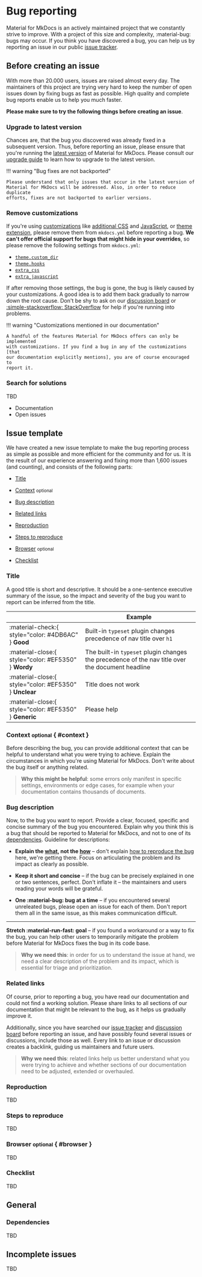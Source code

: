 # Bug reporting

Material for MkDocs is an actively maintained project that we constantly strive
to improve. With a project of this size and complexity, :material-bug: bugs may
occur. If you think you have discovered a bug, you can help us by reporting an
issue in our public [issue tracker].

  [issue tracker]: https://github.com/squidfunk/mkdocs-material/issues

## Before creating an issue

With more than 20.000 users, issues are raised almost every day. The maintainers
of this project are trying very hard to keep the number of open issues down by
fixing bugs as fast as possible. High quality and complete bug reports enable us
to help you much faster.

__Please make sure to try the following things before creating an issue__.

### Upgrade to latest version

Chances are, that the bug you discovered was already fixed in a subsequent
version. Thus, before reporting an issue, please ensure that you're running the
[latest version] of Material for MkDocs. Please consult our [upgrade guide] to
learn how to upgrade to the latest version.

!!! warning "Bug fixes are not backported"

    Please understand that only issues that occur in the latest version of
    Material for MkDocs will be addressed. Also, in order to reduce duplicate
    efforts, fixes are not backported to earlier versions.

### Remove customizations

If you're using [customizations] like [additional CSS] and [JavaScript], or
[theme extension], please remove them from `mkdocs.yml` before reporting a bug.
__We can't offer official support for bugs that might hide in your overrides__,
so please remove the following settings from `mkdocs.yml`:

  - [`theme.custom_dir`][theme.custom_dir]
  - [`theme.hooks`][theme.hooks]
  - [`extra_css`][extra_css]
  - [`extra_javascript`][extra_javascript]

If after removing those settings, the bug is gone, the bug is likely caused by
your customizations. A good idea is to add them back gradually to narrow down
the root cause. Don't be shy to ask on our [discussion board] or
[:simple-stackoverflow: StackOverflow][StackOverflow] for help if you're running
into problems.

!!! warning "Customizations mentioned in our documentation"

    A handful of the features Material for MkDocs offers can only be implemented
    with customizations. If you find a bug in any of the customizations [that
    our documentation explicitly mentions], you are of course encouraged to
    report it.

  [latest version]: ../changelog/index.md
  [upgrade guide]: ../upgrade.md
  [Customizations]: ../customization.md
  [additional CSS]: ../customization.md#additional-css
  [JavaScript]: ../customization.md#additional-javascript
  [theme extension]: ../customization.md#extending-the-theme
  [theme.custom_dir]: https://www.mkdocs.org/user-guide/configuration/#custom_dir
  [theme.hooks]: https://www.mkdocs.org/user-guide/configuration/#hooks
  [extra_css]: https://www.mkdocs.org/user-guide/configuration/#extra_css
  [extra_javascript]: https://www.mkdocs.org/user-guide/configuration/#extra_javascript
  [discussion board]: https://github.com/squidfunk/mkdocs-material/issues
  [StackOverflow]: https://stackoverflow.com
  [that our documentation explicitly mentions]: ?q="extends+base"

### Search for solutions

TBD

- Documentation
- Open issues

## Issue template

We have created a new issue template to make the bug reporting process as simple
as possible and more efficient for the community and for us. It is the result of
our experience answering and fixing more than 1,600 issues (and counting), and
consists of the following parts:

- [Title]
- [Context] <small>optional</small>
- [Bug description]
- [Related links]
- [Reproduction]
- [Steps to reproduce]
- [Browser] <small>optional</small>
- [Checklist]

  [Title]: #title
  [Context]: #context
  [Bug description]: #bug-description
  [Related links]: #related-links
  [Reproduction]: #reproduction
  [Steps to reproduce]: #steps-to-reproduce
  [Browser]: #browser
  [Checklist]: #checklist

### Title

A good title is short and descriptive. It should be a one-sentence executive
summary of the issue, so the impact and severity of the bug you want to report
can be inferred from the title.

| <!-- --> | Example  |
| -------- | -------- | 
| :material-check:{ style="color: #4DB6AC" } __Good__ | Built-in `typeset` plugin changes precedence of nav title over `h1`
| :material-close:{ style="color: #EF5350" } __Wordy__ | The built-in `typeset` plugin changes the precedence of the nav title over the document headline
| :material-close:{ style="color: #EF5350" } __Unclear__ | Title does not work
| :material-close:{ style="color: #EF5350" } __Generic__ | Please help

### Context <small>optional</small> { #context }

Before describing the bug, you can provide additional context that can be
helpful to understand what you were trying to achieve. Explain the circumstances
in which you're using Material for MkDocs. Don't write about the bug itself or
anything related.

> __Why this might be helpful__: some errors only manifest in specific settings,
> environments or edge cases, for example when your documentation contains
> thousands of documents.

### Bug description

Now, to the bug you want to report. Provide a clear, focused, specific and
concise summary of the bug you encountered. Explain why you think this is a bug
that should be reported to Material for MkDocs, and not to one of its
[dependencies]. Guideline for descriptions:

-   __Explain the <u>what</u>, not the <u>how</u>__ – don't explain
    [how to reproduce the bug][Steps to reproduce] here, we're getting there.
    Focus on articulating the problem and its impact as clearly as possible.

-   __Keep it short and concise__ – if the bug can be precisely explained in one
    or two sentences, perfect. Don't inflate it – the maintainers and users
    reading your words will be grateful.

-   __One :material-bug: bug at a time__ – if you encountered several unreleated
    bugs, please open an issue for each of them. Don't report them all in the
    same issue, as this makes communication difficult.

---

__Stretch :material-run-fast: goal__ – if you found a workaround or a way to fix
the bug, you can help other users to temporarily mitigate the problem before
Material for MkDocs fixes the bug in its code base.

> __Why we need this__: in order for us to understand the issue at hand, we
> need a clear description of the problem and its impact, which is essential
> for triage and prioritization.

  [dependencies]: #dependencies

### Related links

Of course, prior to reporting a bug, you have read our documentation and could
not find a working solution. Please share links to all sections of our
documentation that might be relevant to the bug, as it helps us gradually
improve it.

Additionally, since you have searched our [issue tracker] and [discussion board]
before reporting an issue, and have possibly found several issues or
discussions, include those as well. Every link to an issue or discussion creates
a backlink, guiding us maintainers and future users.

> __Why we need this__: related links help us better understand what you were
> trying to achieve and whether sections of our documentation need to be
> adjusted, extended or overhauled.

### Reproduction

TBD

### Steps to reproduce

TBD

### Browser <small>optional</small> { #browser }

TBD

### Checklist

TBD

## General

### Dependencies

TBD

## Incomplete issues

TBD
